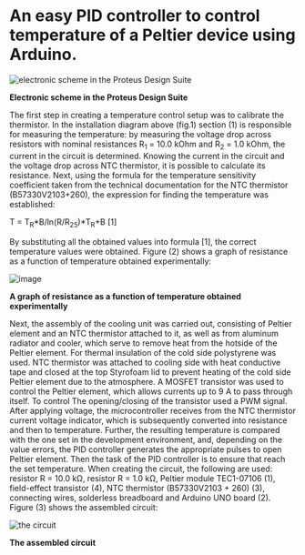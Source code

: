 #  An easy PID controller to control temperature of a Peltier device using Arduino.

![electronic scheme in the Proteus Design Suite](https://github.com/ul-yats/PID-temperature-controller/assets/127503480/d42711da-4120-4032-8724-30e935771ae9)
<p><b>Electronic scheme in the Proteus Design Suite</b></p>

The first step in creating a temperature control setup was to calibrate the thermistor. In the installation diagram above (fig.1) section (1) is responsible for measuring the temperature: by measuring the voltage drop across resistors with nominal resistances R<sub>1</sub> = 10.0 kOhm and R<sub>2</sub> = 1.0 kOhm, the current in the circuit is determined. Knowing the current in the circuit and the voltage drop across
NTC thermistor, it is possible to calculate its resistance. Next, using the formula for the temperature sensitivity coefficient taken from the technical documentation for the NTC thermistor (B57330V2103+260), the expression for finding the temperature was established:

T = T<sub>R</sub>*B/ln(R/R<sub>25</sub>)*T<sub>R</sub>+B [1]

By substituting all the obtained values into formula [1], the correct temperature values were obtained.
Figure (2) shows a graph of resistance as a function of
temperature obtained experimentally:

![image](https://github.com/ul-yats/PID-temperature-controller/assets/127503480/011f882e-81e8-466f-8255-6a99574f51e3)
<p><b>A graph of resistance as a function of temperature obtained experimentally</b></p>

Next, the assembly of the cooling unit was carried out, consisting of Peltier element and an NTC thermistor attached to it, as well as from aluminum radiator and cooler, which serve to remove heat from the hotside of the Peltier element. For thermal insulation of the cold side polystyrene was used. NTC thermistor was attached to cooling side with heat conductive tape and closed at the top Styrofoam lid to prevent heating of the cold side Peltier element due to the atmosphere.
A MOSFET transistor was used to control the Peltier element, which allows currents up to 9 A to pass through itself. To control
The opening/closing of the transistor used a PWM signal. After applying voltage, the microcontroller receives from the NTC thermistor
current voltage indicator, which is subsequently converted into resistance and then to temperature. Further, the resulting temperature
is compared with the one set in the development environment, and, depending on the value errors, the PID controller generates the appropriate pulses to open Peltier element. Then the task of the PID controller is to ensure that reach the set temperature.
When creating the circuit, the following are used: resistor R = 10.0 kΩ, resistor R = 1.0 kΩ, Peltier module TEC1-07106 (1), field-effect transistor (4), NTC thermistor (B57330V2103 + 260) (3), connecting wires, solderless breadboard and Arduino UNO board (2). Figure (3) shows the assembled circuit:

![the circuit](https://github.com/ul-yats/PID-temperature-controller/assets/127503480/bacf9c93-b93f-4f81-83c8-783ae4a971c0)
<p><b>The assembled circuit</b></p>


